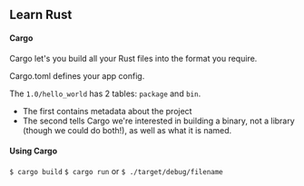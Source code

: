 ## Learn Rust

#### Cargo

Cargo let's you build all your Rust files into the format you require.

Cargo.toml defines your app config.

The `1.0/hello_world` has 2 tables: `package` and `bin`.

- The first contains metadata about the project
- The second tells Cargo we're interested in building a binary, not a library (though we could do both!), as well as what it is named.

#### Using Cargo

`$ cargo build`
`$ cargo run` or `$ ./target/debug/filename`
